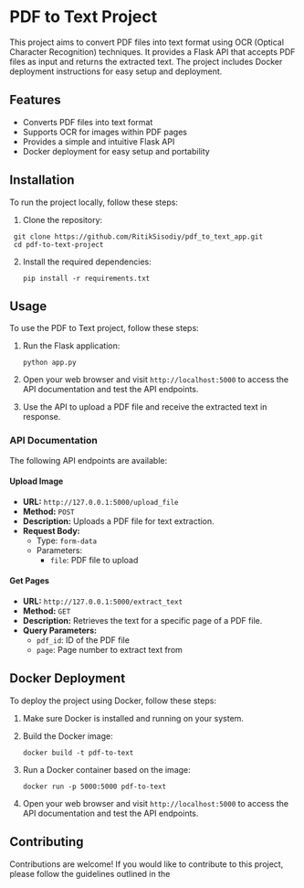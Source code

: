 # PDF to Text Project

This project aims to convert PDF files into text format using OCR (Optical Character Recognition) techniques. It provides a Flask API that accepts PDF files as input and returns the extracted text. The project includes Docker deployment instructions for easy setup and deployment.

## Features

- Converts PDF files into text format
- Supports OCR for images within PDF pages
- Provides a simple and intuitive Flask API
- Docker deployment for easy setup and portability

## Installation

To run the project locally, follow these steps:

1. Clone the repository:
  ```
   git clone https://github.com/RitikSisodiy/pdf_to_text_app.git
   cd pdf-to-text-project
   ```
2.  Install the required dependencies:
    
    
    ```
    pip install -r requirements.txt
    ``` 
    

## Usage

To use the PDF to Text project, follow these steps:

1.  Run the Flask application:
    
    
    ```
    python app.py
    ``` 
    
2.  Open your web browser and visit `http://localhost:5000` to access the API documentation and test the API endpoints.
    
3.  Use the API to upload a PDF file and receive the extracted text in response.
    
### API Documentation

The following API endpoints are available:

#### Upload Image

-   **URL:** `http://127.0.0.1:5000/upload_file`
-   **Method:** `POST`
-   **Description:** Uploads a PDF file for text extraction.
-   **Request Body:**
    -   Type: `form-data`
    -   Parameters:
        -   `file`: PDF file to upload

#### Get Pages

-   **URL:** `http://127.0.0.1:5000/extract_text`
-   **Method:** `GET`
-   **Description:** Retrieves the text for a specific page of a PDF file.
-   **Query Parameters:**
    -   `pdf_id`: ID of the PDF file
    -   `page`: Page number to extract text from
  
  
## Docker Deployment

To deploy the project using Docker, follow these steps:

1.  Make sure Docker is installed and running on your system.
    
2.  Build the Docker image:
    
    ```
    docker build -t pdf-to-text
    ``` 
    
3.  Run a Docker container based on the image:
    
    
    ```
    docker run -p 5000:5000 pdf-to-text
	``` 
    
4.  Open your web browser and visit `http://localhost:5000` to access the API documentation and test the API endpoints.
    

## Contributing

Contributions are welcome! If you would like to contribute to this project, please follow the guidelines outlined in the 

